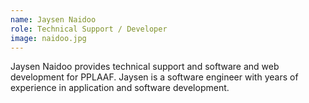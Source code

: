 ```yaml
---
name: Jaysen Naidoo
role: Technical Support / Developer
image: naidoo.jpg
---
```

Jaysen Naidoo provides technical support and software and web development for PPLAAF. Jaysen is a software engineer with years of experience in application and software development.